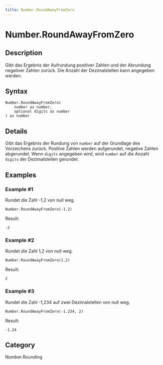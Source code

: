 ```yaml
---
title: Number.RoundAwayFromZero
---
```


# Number.RoundAwayFromZero


## Description

Gibt das Ergebnis der Aufrundung positiver Zahlen und der Abrundung negativer Zahlen zurück. Die Anzahl der Dezimalstellen kann angegeben werden.


## Syntax

```powerquery
Number.RoundAwayFromZero(
    number as number,
    optional digits as number
) as number
```


## Details

Gibt das Ergebnis der Rundung von <code>number</code> auf der Grundlage des Vorzeichens zurück. Positive Zahlen werden aufgerundet, negative Zahlen abgerundet.    Wenn <code>digits</code> angegeben wird, wird <code>number</code> auf die Anzahl <code>digits</code> der Dezimalstellen gerundet.  


## Examples

### Example #1 
Rundet die Zahl -1,2 von null weg.
```powerquery
Number.RoundAwayFromZero(-1.2)
```

Result: 
```powerquery
-2
```


### Example #2 
Rundet die Zahl 1,2 von null weg.
```powerquery
Number.RoundAwayFromZero(1.2)
```

Result: 
```powerquery
2
```


### Example #3 
Rundet die Zahl -1,234 auf zwei Dezimalstellen von null weg.
```powerquery
Number.RoundAwayFromZero(-1.234, 2)
```

Result: 
```powerquery
-1.24
```




## Category
Number.Rounding
